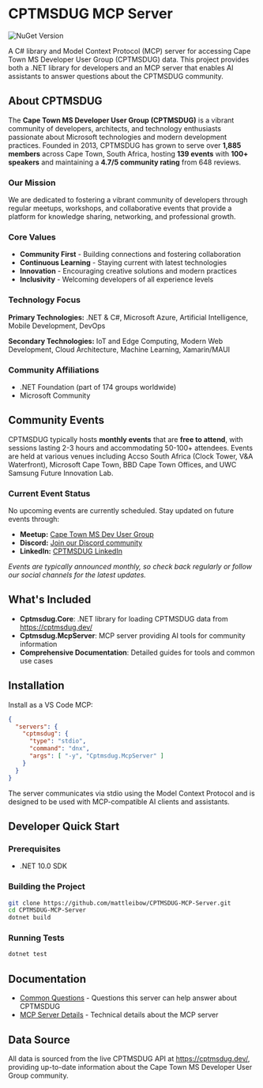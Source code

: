 # CPTMSDUG MCP Server

![NuGet Version](https://img.shields.io/nuget/vpre/Cptmsdug.McpServer)


A C# library and Model Context Protocol (MCP) server for accessing Cape Town MS Developer User Group (CPTMSDUG) data. This project provides both a .NET library for developers and an MCP server that enables AI assistants to answer questions about the CPTMSDUG community.

## About CPTMSDUG

The **Cape Town MS Developer User Group (CPTMSDUG)** is a vibrant community of developers, architects, and technology enthusiasts passionate about Microsoft technologies and modern development practices. Founded in 2013, CPTMSDUG has grown to serve over **1,885 members** across Cape Town, South Africa, hosting **139 events** with **100+ speakers** and maintaining a **4.7/5 community rating** from 648 reviews.

### Our Mission
We are dedicated to fostering a vibrant community of developers through regular meetups, workshops, and collaborative events that provide a platform for knowledge sharing, networking, and professional growth.

### Core Values
- **Community First** - Building connections and fostering collaboration
- **Continuous Learning** - Staying current with latest technologies
- **Innovation** - Encouraging creative solutions and modern practices
- **Inclusivity** - Welcoming developers of all experience levels

### Technology Focus
**Primary Technologies:** .NET & C#, Microsoft Azure, Artificial Intelligence, Mobile Development, DevOps

**Secondary Technologies:** IoT and Edge Computing, Modern Web Development, Cloud Architecture, Machine Learning, Xamarin/MAUI

### Community Affiliations
- .NET Foundation (part of 174 groups worldwide)
- Microsoft Community

## Community Events

CPTMSDUG typically hosts **monthly events** that are **free to attend**, with sessions lasting 2-3 hours and accommodating 50-100+ attendees. Events are held at various venues including Accso South Africa (Clock Tower, V&A Waterfront), Microsoft Cape Town, BBD Cape Town Offices, and UWC Samsung Future Innovation Lab.

### Current Event Status
No upcoming events are currently scheduled. Stay updated on future events through:
- **Meetup:** [Cape Town MS Dev User Group](https://www.meetup.com/cape-town-ms-dev-user-group/)
- **Discord:** [Join our Discord community](https://discord.gg/cptmsdug)
- **LinkedIn:** [CPTMSDUG LinkedIn](https://www.linkedin.com/company/cptmsdug)

*Events are typically announced monthly, so check back regularly or follow our social channels for the latest updates.*

## What's Included

- **Cptmsdug.Core**: .NET library for loading CPTMSDUG data from https://cptmsdug.dev/
- **Cptmsdug.McpServer**: MCP server providing AI tools for community information
- **Comprehensive Documentation**: Detailed guides for tools and common use cases

## Installation

Install as a VS Code MCP:

```json
{
  "servers": {
    "cptmsdug": {
      "type": "stdio",
      "command": "dnx",
      "args": [ "-y", "Cptmsdug.McpServer" ]
    }
  }
}
```

The server communicates via stdio using the Model Context Protocol and is designed to be used with MCP-compatible AI clients and assistants.

## Developer Quick Start

### Prerequisites
- .NET 10.0 SDK

### Building the Project
```bash
git clone https://github.com/mattleibow/CPTMSDUG-MCP-Server.git
cd CPTMSDUG-MCP-Server
dotnet build
```

### Running Tests
```bash
dotnet test
```

## Documentation

- [Common Questions](docs/questions.md) - Questions this server can help answer about CPTMSDUG
- [MCP Server Details](src/Cptmsdug.McpServer/README.md) - Technical details about the MCP server

## Data Source

All data is sourced from the live CPTMSDUG API at https://cptmsdug.dev/, providing up-to-date information about the Cape Town MS Developer User Group community.
